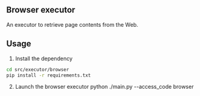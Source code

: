 Browser executor
---
An executor to retrieve page contents from the Web.

## Usage
1. Install the dependency
```sh
cd src/executor/browser
pip install -r requirements.txt
```

2. Launch the browser executor
python ./main.py --access_code browser
```